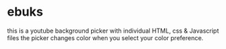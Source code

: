 # ebuks
this is a youtube background picker with individual HTML, css & Javascript files
the picker changes color when you select your color preference.
